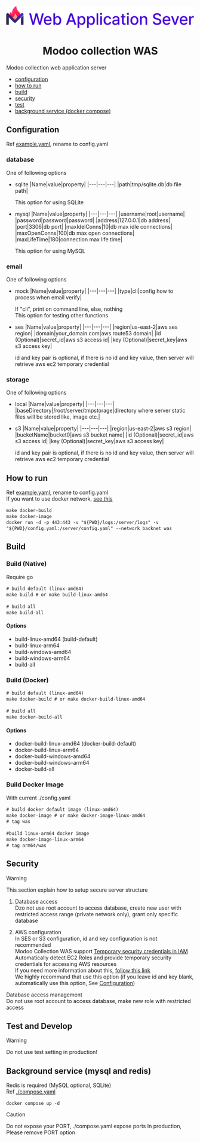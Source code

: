 ![was_image](./docs/was.png)

<div align="center">
<h1>Modoo collection WAS</h1>
</div>

Modoo collection web application server

- [configuration](#configuration)
- [how to run](#how-to-run)
- [build](#build)
- [security](#security)
- [test](#test-and-develop)
- [background service (docker compose)](#background-service-mysql-and-redis)

## Configuration

Ref [example.yaml](./example.yaml), rename to config.yaml

### database

One of following options

- sqlite
  |Name|value|property|
  |---|---|---|
  |path|tmp/sqlite.db|db file path|

  This option for using SQLite

- mysql
  |Name|value|property|
  |---|---|---|
  |username|root|username|
  |password|password|password|
  |address|127.0.0.1|db address|
  |port|3306|db port|
  |maxIdelConns|10|db max idle connections|
  |maxOpenConns|100|db max open connections|
  |maxLifeTime|180|connection max life time|

  This option for using MySQL

### email

One of following options

- mock
  |Name|value|property|
  |---|---|---|
  |type|cli|config how to process when email verify|

  If "cli", print on command line, else, nothing  
  This option for testing other functions

- ses
  |Name|value|property|
  |---|---|---|
  |region|us-east-2|aws ses region|
  |domain|your_domain.com|aws route53 domain|
  |id (Optional)|secret_id|aws s3 access id|
  |key (Optional)|secret_key|aws s3 access key|

  id and key pair is optional, if there is no id and key value, then server will retrieve aws ec2 temporary credential

### storage

One of following options

- local
  |Name|value|property|
  |---|---|---|
  |baseDirectory|/root/server/tmpstorage|directory where server static files will be stored like, image etc.|

- s3
  |Name|value|property|
  |---|---|---|
  |region|us-east-2|aws s3 region|
  |bucketName|bucket0|aws s3 bucket name|
  |id (Optional)|secret_id|aws s3 access id|
  |key (Optional)|secret_key|aws s3 access key|

  id and key pair is optional, if there is no id and key value, then server will retrieve aws ec2 temporary credential

## How to run

Ref [example.yaml](./example.yaml), rename to config.yaml  
If you want to use docker network, [see this](https://docs.docker.com/network/)

```console
make docker-build
make docker-image
docker run -d -p 443:443 -v "${PWD}/logs:/server/logs" -v "${PWD}/config.yaml:/server/config.yaml" --network backnet was
```

## Build

### Build (Native)

Require go

```console
# build default (linux-amd64)
make build # or make build-linux-amd64

# build all
make build-all
```

#### Options

- build-linux-amd64 (build-default)
- build-linux-arm64
- build-windows-amd64
- build-windows-arm64
- build-all

### Build (Docker)

```console
# build default (linux-amd64)
make docker-build # or make docker-build-linux-amd64

# build all
make docker-build-all
```

#### Options

- docker-build-linux-amd64 (docker-build-default)
- docker-build-linux-arm64
- docker-build-windows-amd64
- docker-build-windows-arm64
- docker-build-all

### Build Docker Image

With current ./config.yaml

```console
# build docker default image (linux-amd64)
make docker-image # or make docker-image-linux-amd64
# tag was

#build linux-arm64 docker image
make docker-image-linux-arm64
# tag arm64/was
```

## Security
> [!WARNING]
> This section explain how to setup secure server structure

1. Database access   
Dzo not use root account to access database, create new user with restricted access range (private network only), grant only specific database  

2. AWS configuration  
In SES or S3 configuration, id and key configuration is not recommended  
Modoo Collection WAS support [Temporary security credentials in IAM](https://docs.aws.amazon.com/IAM/latest/UserGuide/id_credentials_temp.html)  
Automatically detect EC2 Roles and provide temporary security credentials for accessing AWS resources  
If you need more information about this, [follow this link](https://docs.aws.amazon.com/IAM/latest/UserGuide/id_roles_use_switch-role-ec2.html)  
We highly recommand that use this option (if you leave id and key blank, automatically use this option, See [Configuration](#configuration))  

Database access management  
Do not use root account to access database, make new role with restricted access

## Test and Develop

> [!WARNING]
> Do not use test setting in production!

## Background service (mysql and redis)

Redis is required (MySQL optional, SQLite)  
Ref [./compose.yaml](./compose.yaml)

```console
docker compose up -d
```

> [!CAUTION]
> Do not expose your PORT, ./compose.yaml expose ports
> In production, Please remove PORT option